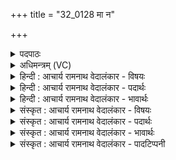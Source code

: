 +++
title = "32_0128 मा न"

+++
<details><summary>पदपाठः</summary>

मा꣢। नः꣣। इन्द्र। अभि꣢। आ꣣दि꣡शः꣢। आ꣣। दि꣡शः꣢꣯। सूरः꣢꣯। अ꣣क्तु꣡षु꣢। आ। य꣣मत्। त्वा꣢। यु꣣जा꣢। व꣣नेम। त꣢त्। १२८।
</details>

<details><summary>अधिमन्त्रम् (VC)</summary>

- इन्द्रः
- श्रुतकक्षः
- गायत्री
- षड्जः
- ऐन्द्रं काण्डम्
</details>

<details><summary>हिन्दी : आचार्य रामनाथ वेदालंकार - विषयः</summary>

अगले मन्त्र में यह प्रार्थना है कि इन्द्र की मैत्री प्राप्त कर हम आक्रान्ता शत्रुओं पर विजय पा लें।
</details>

<details><summary>हिन्दी : आचार्य रामनाथ वेदालंकार - पदार्थः</summary>

पदार्थान्वयभाषाः -  हे (इन्द्र) परमवीर परमात्मन् अथवा राजन् ! (आदिशः) किसी भी दिशा से (सूरः) अवसर देखकर चुपके से आजानेवाला काम-क्रोधादि राक्षसगण या चोर आदि का समूह (अक्तुषु) अज्ञान-रात्रियों में अथवा अँधेरी रातों में (नः) हमें (मा) मत (अभि आ यमत्) आक्रान्त करे। यदि आक्रान्त करे तो (त्वा) आप (युजा) सहायक के द्वारा हम (तत्) उस कामादि राक्षसगण को अथवा चोरों के गिरोह को (वनेम) विनष्ट कर दें, समूल उन्मूलन करने में समर्थ हों ॥४॥ इस मन्त्र में श्लेषालङ्कार है ॥४॥
</details>

<details><summary>हिन्दी : आचार्य रामनाथ वेदालंकार - भावार्थः</summary>

भावार्थभाषाः -  इस संसार में अज्ञानान्धकार में अथवा अँधियारी रात में पड़े हुए हम लोगों की न्यूनता देखकर जो कोई काम-क्रोधादि या चोर-लुटेरा आदि हम पर आक्रमण कर हमे विनष्ट करना चाहे, उसे परमात्मा और राजा की सहायता से हम धूल में मिला दें ॥४॥
</details>

<details><summary>संस्कृत : आचार्य रामनाथ वेदालंकार - विषयः</summary>

अथेन्द्रस्य सख्यं प्राप्य वयमाक्रान्तॄन् विजयेमहीति प्रार्थ्यते।
</details>

<details><summary>संस्कृत : आचार्य रामनाथ वेदालंकार - पदार्थः</summary>

पदार्थान्वयभाषाः -  हे (इन्द्र) परमवीर परमात्मन् राजन् वा ! (आदिशः२) कस्मादपि दिग्भागात् (सूरः३) अवसरं दृष्ट्वाऽकस्मात् सरणशीलः कामक्रोधादिरक्षोगणश्चौरादिवर्गो वा। यथा यास्काचार्येण सूर्य शब्दः सृ गतौ धातोर्निष्पादितस्तथैव सूरशब्दोऽपि तस्मादेव धातोर्निष्पादयितुं शक्यम्। द्रष्टव्यम् निरु० १२।१४। (अक्तुषु) अज्ञानरात्रिषु तिमिरनिशासु वा। अक्तुरिति रात्रिनाम। निघं० १।७। (नः) अस्मान् (मा) न (अभि आ यमत्४) अभ्याक्रामेत्। अभि आङ् पूर्वाद् यम उपरमे धातोर्लेटि बहुलं छन्दसि अ० २।४।७३ इति शपो लुकि यच्छादेशाभावः। लेटोऽडाटौ अ० ३।४।९४ इत्यडागमः। यदि च अभ्याक्रामेत् तर्हि (त्वा) त्वया। युष्मदस्तृतीयैकवचने सुपां सुलुक्० अ० ७।१।३९ इति पूर्वसवर्णदीर्घः। (युजा) सहायकेन, वयम् (तत्) रक्षोगणं चौरादिवर्गं वा (वनेम५) हिंस्याम, समूलमुन्मूलयितुं प्रभवेम ॥४॥ अत्र श्लेषालङ्कारः ॥४॥
</details>

<details><summary>संस्कृत : आचार्य रामनाथ वेदालंकार - भावार्थः</summary>

भावार्थभाषाः -  जगत्यस्मिन्नज्ञानतिमिरे तमःपूर्णायां रात्रौ वा निवसतामस्माकं छिद्रं प्रेक्ष्य यः कोऽपि कामक्रोधादिश्चौरलुण्ठकादिर्वाऽऽक्रम्यास्मान् जिघांसति तं परमात्मनो नृपस्य च साहाय्येन वयं धूलिसात् कुर्याम ॥४॥
</details>

<details><summary>संस्कृत : आचार्य रामनाथ वेदालंकार - पादटिप्पनी</summary>

टिप्पणी:   १. ऋ० ८।९२।३१ ऋषिः श्रुतकक्षः सुकक्षो वा। २. आभिमुख्येन युद्धार्थं ये आदिश्यन्ते ते अभ्यादिशः आज्ञाकरा इत्यर्थः—इति वि०। आदेष्टा, प्रवृत्तिरोधक आदेशः। यो नः पूषन्नघो वृको दुःशेव आदिदेशति। अप स्म तं पथोजहि। ऋ० १।४२।२ इति मन्त्रदर्शनात्—इति भ०। आदिशः आदेष्टा समन्तादायुधानि अतिसृजन्—इति सा०। ३. सूरः प्रेरकः शत्रुः०—इति भ०। सूरः, सृ गतौ, सर्वत्र सरणशीलः राक्षसः—इति सा०। उणादौ तु सुसूधाञ्गृधिभ्यः क्रन् उ० २।२५ इति षू धातोः क्रन्। ४. मा आयमत् नाभिगच्छेदयम् इत्यर्थः—भ०। मा अभ्यागमत् आ आभिमुख्येन मा नियन्ताऽऽगन्ता भवतु—इति सा०। ५. वनेम वनतिर्यद्यप्यन्यत्र सम्भजनार्थस्तथापीह हिंसार्थो द्रष्टव्यः। हिंस्याम—इति० वि०। वनेम लभेमहि—इति भ०। वनेम हन्याम, श्रथश्लथक्लथ हिंसार्थाः, वन च इत्यत्र पठितत्वाद् हिंसार्थः—इति सा०।
</details>